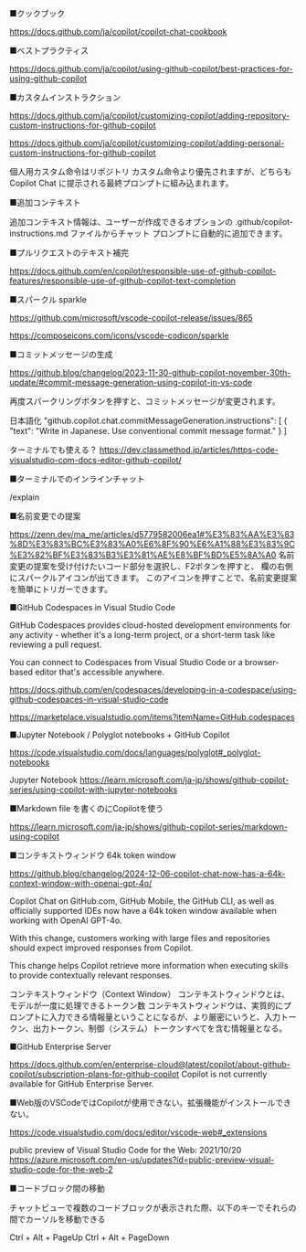 
■クックブック

https://docs.github.com/ja/copilot/copilot-chat-cookbook

■ベストプラクティス

https://docs.github.com/ja/copilot/using-github-copilot/best-practices-for-using-github-copilot

■カスタムインストラクション

https://docs.github.com/ja/copilot/customizing-copilot/adding-repository-custom-instructions-for-github-copilot

https://docs.github.com/ja/copilot/customizing-copilot/adding-personal-custom-instructions-for-github-copilot

個人用カスタム命令はリポジトリ カスタム命令より優先されますが、どちらも Copilot Chat に提示される最終プロンプトに組み込まれます。

■追加コンテキスト

追加コンテキスト情報は、ユーザーが作成できるオプションの .github/copilot-instructions.md ファイルからチャット プロンプトに自動的に追加できます。

■プルリクエストのテキスト補完

https://docs.github.com/en/copilot/responsible-use-of-github-copilot-features/responsible-use-of-github-copilot-text-completion



■スパークル sparkle

https://github.com/microsoft/vscode-copilot-release/issues/865

https://composeicons.com/icons/vscode-codicon/sparkle

■コミットメッセージの生成

https://github.blog/changelog/2023-11-30-github-copilot-november-30th-update/#commit-message-generation-using-copilot-in-vs-code

再度スパークリングボタンを押すと、コミットメッセージが変更されます。

日本語化
    "github.copilot.chat.commitMessageGeneration.instructions": [
        {
            "text": "Write in Japanese. Use conventional commit message format."
        }
    ]

ターミナルでも使える？
https://dev.classmethod.jp/articles/https-code-visualstudio-com-docs-editor-github-copilot/

■ターミナルでのインラインチャット

/explain

■名前変更での提案

https://zenn.dev/ma_me/articles/d5779582006ea1#%E3%83%AA%E3%83%8D%E3%83%BC%E3%83%A0%E6%8F%90%E6%A1%88%E3%83%9C%E3%82%BF%E3%83%B3%E3%81%AE%E8%BF%BD%E5%8A%A0
名前変更の提案を受け付けたいコード部分を選択し、F2ボタンを押すと、
欄の右側にスパークルアイコンが出てきます。
このアイコンを押すことで、名前変更提案を簡単にトリガーできます。

■GitHub Codespaces in Visual Studio Code

GitHub Codespaces provides cloud-hosted development environments for any activity - whether it's a long-term project, or a short-term task like reviewing a pull request.

You can connect to Codespaces from Visual Studio Code or a browser-based editor that's accessible anywhere.

https://docs.github.com/en/codespaces/developing-in-a-codespace/using-github-codespaces-in-visual-studio-code

https://marketplace.visualstudio.com/items?itemName=GitHub.codespaces

■Jupyter Notebook / Polyglot notebooks + GitHub Copilot

https://code.visualstudio.com/docs/languages/polyglot#_polyglot-notebooks

Jupyter Notebook
https://learn.microsoft.com/ja-jp/shows/github-copilot-series/using-copilot-with-jupyter-notebooks

■Markdown file を書くのにCopilotを使う

https://learn.microsoft.com/ja-jp/shows/github-copilot-series/markdown-using-copilot



■コンテキストウィンドウ 64k token window

https://github.blog/changelog/2024-12-06-copilot-chat-now-has-a-64k-context-window-with-openai-gpt-4o/

Copilot Chat on GitHub.com, GitHub Mobile, the GitHub CLI, as well as officially supported IDEs now have a 64k token window available when working with OpenAI GPT-4o. 

With this change, customers working with large files and repositories should expect improved responses from Copilot. 

This change helps Copilot retrieve more information when executing skills to provide contextually relevant responses.

コンテキストウィンドウ（Context Window）
コンテキストウィンドウとは、モデルが一度に処理できるトークン数
コンテキストウィンドウは、実質的にプロンプトに入力できる情報量ということになるが、より厳密にいうと、入力トークン、出力トークン、制御（システム）トークンすべてを含む情報量となる。

■GitHub Enterprise Server

https://docs.github.com/en/enterprise-cloud@latest/copilot/about-github-copilot/subscription-plans-for-github-copilot
Copilot is not currently available for GitHub Enterprise Server.

■Web版のVSCodeではCopilotが使用できない。拡張機能がインストールできない。

https://code.visualstudio.com/docs/editor/vscode-web#_extensions

public preview of Visual Studio Code for the Web: 2021/10/20
https://azure.microsoft.com/en-us/updates?id=public-preview-visual-studio-code-for-the-web-2

■コードブロック間の移動

チャットビューで複数のコードブロックが表示された際、以下のキーでそれらの間でカーソルを移動できる

Ctrl + Alt + PageUp
Ctrl + Alt + PageDown
